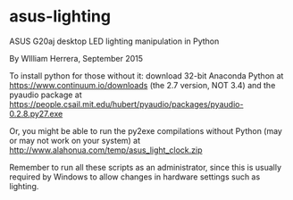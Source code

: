 # asus-lighting
ASUS G20aj desktop LED lighting manipulation in Python

By WIlliam Herrera, September 2015

To install python for those without it: download 32-bit Anaconda Python at https://www.continuum.io/downloads (the 2.7 version, NOT 3.4) and the pyaudio package at https://people.csail.mit.edu/hubert/pyaudio/packages/pyaudio-0.2.8.py27.exe

Or, you might be able to run the py2exe compilations without Python (may or may not work on your system) at http://www.alahonua.com/temp/asus_light_clock.zip 

Remember to run all these scripts as an administrator, since this is usually required by Windows to allow changes in hardware settings such as lighting.

